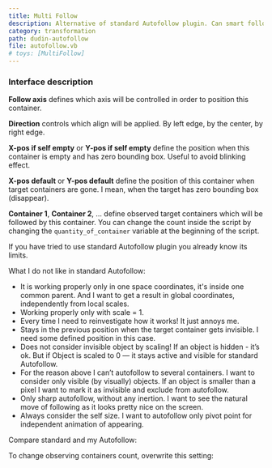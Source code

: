 ```yaml
---
title: Multi Follow
description: Alternative of standard Autofollow plugin. Can smart follows to several targets.
category: transformation
path: dudin-autofollow
file: autofollow.vb
# toys: [MultiFollow]
---
```


<MultiFollow />

<interface-description image="autofollow-ui.png">

### Interface description

**Follow axis** defines which axis will be controlled in order to position this container.

**Direction** controls which align will be applied. By left edge, by the center, by right edge.

**X-pos if self empty** or **Y-pos if self empty** define the position when this container is empty and has zero bounding box. Useful to avoid blinking effect.

**X-pos default** or **Y-pos default** define the position of this container when target containers are gone. I mean, when the target has zero bounding box (disappear).

**Container 1**, **Container 2**, ... define observed target containers which will be followed by this container. You can change the count inside the script by changing the `quantity_of_container` variable at the beginning of the script.

</interface-description>

If you have tried to use standard Autofollow plugin you already know its limits.

<media-image name="autofollow-plugin.png" />

What I do not like in standard Autofollow:

- It is working properly only in one space coordinates, it's inside one common parent. And I want to get a result in global coordinates, independently from local scales.
- Working properly only with scale = 1.
- Every time I need to reinvestigate how it works! It just annoys me.
- Stays in the previous position when the target container gets invisible. I need some defined position in this case.
- Does not consider invisible object by scaling! If an object is hidden - it’s ok. But if Object is scaled to 0 — it stays active and visible for standard Autofollow.
- For the reason above I can’t autofollow to several containers. I want to consider only visible (by visually) objects. If an object is smaller than a pixel I want to mark it as invisible and exclude from autofollow.
- Only sharp autofollow, without any inertion. I want to see the natural move of following as it looks pretty nice on the screen.
- Always consider the self size. I want to autofollow only pivot point for independent animation of appearing.

Compare standard and my Autofollow:

<media-youtube url="https://www.youtube.com/embed/au4bwUw4Vwg" />

To change observing containers count, overwrite this setting:

<media-image name="autofollow-change-count.png" />
